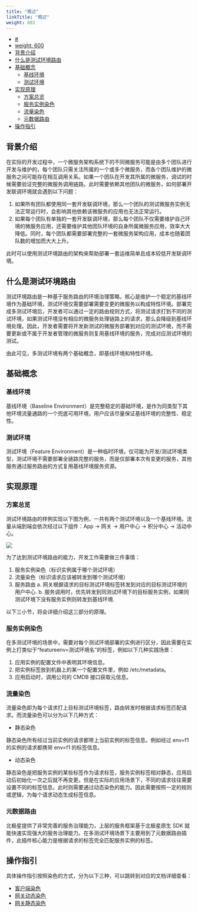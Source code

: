 ```yaml
---
title: "概述"
linkTitle: "概述"
weight: 602
---
```



- [#](#)
- [weight: 600](#weight-600)
- [背景介绍](#背景介绍)
- [什么是测试环境路由](#什么是测试环境路由)
- [基础概念](#基础概念)
  - [基线环境](#基线环境)
  - [测试环境](#测试环境)
- [实现原理](#实现原理)
  - [方案总览](#方案总览)
  - [服务实例染色](#服务实例染色)
  - [流量染色](#流量染色)
  - [元数据路由](#元数据路由)
- [操作指引](#操作指引)

## 背景介绍

在实际的开发过程中，一个微服务架构系统下的不同微服务可能是由多个团队进行开发与维护的，每个团队只需关注所属的一个或多个微服务，而各个团队维护的微服务之间可能存在相互调用关系。如果一个团队在开发其所属的微服务，调试的时候需要验证完整的微服务调用链路。此时需要依赖其他团队的微服务，如何部署开发联调环境就会遇到以下问题：

1. 如果所有团队都使用同一套开发联调环境，那么一个团队的测试微服务实例无法正常运行时，会影响其他依赖该微服务的应用也无法正常运行。
2. 如果每个团队有单独的一套开发联调环境，那么每个团队不仅需要维护自己环境的微服务应用，还需要维护其他团队环境的自身所属微服务应用，效率大大降低。同时，每个团队都需要部署完整的一套微服务架构应用，成本也随着团队数的增加而大大上升。

此时可以使用测试环境路由的架构来帮助部署一套运维简单且成本较低开发联调环境。


## 什么是测试环境路由

测试环境路由是一种基于服务路由的环境治理策略，核心是维护一个稳定的基线环境作为基础环境，测试环境仅需要部署需要变更的微服务以构成特性环境。部署完成多测试环境后，开发者可以通过一定的路由规则方式，将测试请求打到不同的测试环境，如果测试环境没有相应的微服务处理链路上的请求，那么会降级到基线环境处理。因此，开发者需要将开发新测试的微服务部署到对应的测试环境，而不需要更新或不属于开发者管理的微服务则复用基线环境的服务，完成对应测试环境的测试。

由此可见，多测试环境有两个基础概念，即基线环境和特性环境。

## 基础概念

### 基线环境

基线环境（Baseline Environment）是完整稳定的基础环境，是作为同类型下其他环境流量通路的一个兜底可用环境，用户应该尽量保证基线环境的完整性、稳定性。

### 测试环境

测试环境（Feature Environment）是一种临时环境，仅可能为开发/测试环境类型，测试环境不需要部署全链路完整的服务，而是仅部署本次有变更的服务，其他服务通过服务路由的方式复用基线环境服务资源。

## 实现原理

### 方案总览

测试环境路由的样例实现以下图为例，一共有两个测试环境以及一个基线环境。流量从端到端会依次经过以下组件：App -> 网关 -> 用户中心 -> 积分中心 -> 活动中心。

![](assets/gateway_dynamic_staining_for_all.png)

为了达到测试环境路由的能力，开发工作需要做三件事情：

1. 服务实例染色（标识实例属于哪个测试环境）
2. 流量染色（标识请求应该被转发到哪个测试环境）
3. 服务路由
	a. 网关根据请求的目标测试环境标签转发到对应的目标测试环境的用户中心.
	b. 服务调用时，优先转发到同测试环境下的目标服务实例，如果同测试环境下没有服务实例则转发到基线环境.

以下三小节，将会详细介绍这三部分的原理。

### 服务实例染色

在多测试环境的场景中，需要对每个测试环境部署的实例进行区分，因此需要在实例上打类似于“featureenv=测试环境名”的标签，例如以下几种实践场景：

1. 应用实例的配置文件中表明其环境信息。
2. 把实例标签放到机器上的某一个配置文件里，例如 /etc/metadata。
3. 应用启动时，调用公司的 CMDB 接口获取元信息。


### 流量染色

流量染色即为每个请求打上目标测试环境标签，路由转发时根据请求标签匹配请求。而流量染色可以分为以下几种方式：

- 静态染色

静态染色所有经过当前实例的请求都带上当前实例的标签信息。例如经过 env=f1 的实例的请求都携带 env=f1 的标签信息。

- 动态染色

静态染色是把服务实例的某些标签作为请求标签，服务实例标签相对静态，应用启动后初始化一次之后就不再变更。但是在实际的应用场景下，不同的请求往往需要设置不同的标签信息。此时则需要通过动态染色的能力。因此需要按照一定的规则或逻辑，为每个请求动态生成标签信息。

### 元数据路由

北极星提供了非常完善的服务治理能力，上层的服务框架基于北极星原生 SDK 就能快速实现强大的服务治理能力。在多测试环境场景下主要用到了元数据路由插件，此插件核心能力是根据请求的标签完全匹配服务实例的标签。

## 操作指引

具体操作指引按照染色的方式，分为以下三种，可以跳转到对应的文档详细查看：

- [客户端染色](客户端染色.md)
- [网关动态染色](网关动态染色.md)
- [网关静态染色](网关静态染色.md)
